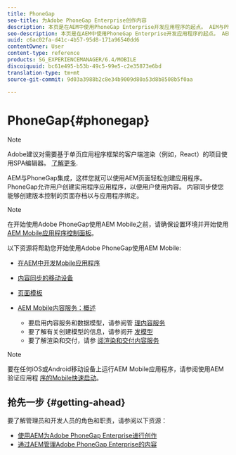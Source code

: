 ```yaml
---
title: PhoneGap
seo-title: 为Adobe PhoneGap Enterprise创作内容
description: 本页是在AEM中使用PhoneGap Enterprise开发应用程序的起点。 AEM与PhoneGap集成，这样您就可以使用AEM页面轻松创建应用程序。 PhoneGap允许用户创建实用程序应用程序，以便用户使用内容。
seo-description: 本页是在AEM中使用PhoneGap Enterprise开发应用程序的起点。 AEM与PhoneGap集成，这样您就可以使用AEM页面轻松创建应用程序。 PhoneGap允许用户创建实用程序应用程序，以便用户使用内容。
uuid: c6ac02fa-d41c-4b57-95d8-171a96540dd6
contentOwner: User
content-type: reference
products: SG_EXPERIENCEMANAGER/6.4/MOBILE
discoiquuid: bc61e495-b53b-49c5-99e5-c2e35873e6bd
translation-type: tm+mt
source-git-commit: 9d03a3988b2c8e34b9009d80a53d8b8508b5f0aa

---
```



# PhoneGap{#phonegap}

>[!NOTE]
>
>Adobe建议对需要基于单页应用程序框架的客户端渲染（例如，React）的项目使用SPA编辑器。 [了解更多](/help/sites-developing/spa-overview.md).

AEM与PhoneGap集成，这样您就可以使用AEM页面轻松创建应用程序。 PhoneGap允许用户创建实用程序应用程序，以便用户使用内容。 内容同步使您能够创建版本控制的页面存档以与应用程序绑定。

>[!NOTE]
>
>在开始使用Adobe PhoneGap使用AEM Mobile之前，请确保设置环境并开始使用 [AEM Mobile应用程序控制面板](/help/mobile/phonegap-authoring-apps.md)。

以下资源将帮助您开始使用Adobe PhoneGap使用AEM Mobile:

* [在AEM中开发Mobile应用程序](/help/mobile/developing-mobile-applications.md)
* [内容同步的移动设备](/help/mobile/phonegap-contentsync.md)
* [页面模板](/help/mobile/phonegap-apps-arch-page-templates.md)

* [AEM Mobile内容服务：概述](/help/mobile/develop-content-as-a-service.md)

   * 要启用内容服务和数据模型，请参阅管 [理内容服务](/help/mobile/developing-content-services.md)
   * 要了解有关创建模型的信息，请参阅开 [发模型](/help/mobile/administer-mobile-apps.md)
   * 要了解渲染和交付，请参 [阅渲染和交付内容服务](/help/mobile/rendering-and-delivery.md)

>[!NOTE]
>
>要在任何iOS或Android移动设备上运行AEM Mobile应用程序，请参阅使用AEM验证应用程 [序的Mobile快速启动](/help/mobile/phonegap-mobile-quickstart.md)。

## 抢先一步 {#getting-ahead}

要了解管理员和开发人员的角色和职责，请参阅以下资源：

* [使用AEM为Adobe PhoneGap Enterprise进行创作](/help/mobile/phonegap.md)
* [通过AEM管理Adobe PhoneGap Enterprise的内容](/help/mobile/administer-phonegap.md)

